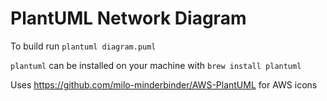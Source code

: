 # PlantUML Network Diagram

To build run `plantuml diagram.puml`

`plantuml` can be installed on your machine with `brew install plantuml`

Uses https://github.com/milo-minderbinder/AWS-PlantUML for AWS icons